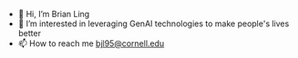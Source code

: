 - 👋 Hi, I’m Brian Ling
- 👀 I’m interested in leveraging GenAI technologies to make people's lives better
- 📫 How to reach me bjl95@cornell.edu

<!---
bjl95/bjl95 is a ✨ special ✨ repository because its `README.md` (this file) appears on your GitHub profile.
You can click the Preview link to take a look at your changes.
--->
